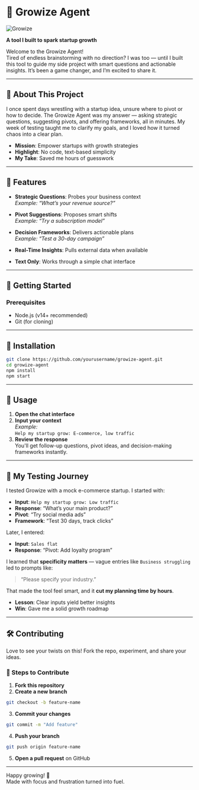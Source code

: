 
# 🌱 Growize Agent

![Growize](https://i.postimg.cc/Njy6YJdg/Screenshot-2025-07-02-233652.png)

**A tool I built to spark startup growth**

Welcome to the Growize Agent!  
Tired of endless brainstorming with no direction? I was too — until I built this tool to guide my side project with smart questions and actionable insights. It’s been a game changer, and I’m excited to share it.

---

## 🌿 About This Project

I once spent days wrestling with a startup idea, unsure where to pivot or how to decide. The Growize Agent was my answer — asking strategic questions, suggesting pivots, and offering frameworks, all in minutes. My week of testing taught me to clarify my goals, and I loved how it turned chaos into a clear plan.

- **Mission**: Empower startups with growth strategies  
- **Highlight**: No code, text-based simplicity  
- **My Take**: Saved me hours of guesswork

---

## 🎨 Features

- **Strategic Questions**: Probes your business context  
  _Example: “What’s your revenue source?”_

- **Pivot Suggestions**: Proposes smart shifts  
  _Example: “Try a subscription model”_

- **Decision Frameworks**: Delivers actionable plans  
  _Example: “Test a 30-day campaign”_

- **Real-Time Insights**: Pulls external data when available

- **Text Only**: Works through a simple chat interface

---

## 🚀 Getting Started

### Prerequisites

- Node.js (v14+ recommended)  
- Git (for cloning)

---

## 🔧 Installation

```bash
git clone https://github.com/yourusername/growize-agent.git
cd growize-agent
npm install
npm start
```

---

## 💬 Usage

1. **Open the chat interface**
2. **Input your context**  
   _Example:_  
   `Help my startup grow: E-commerce, low traffic`
3. **Review the response**  
   You'll get follow-up questions, pivot ideas, and decision-making frameworks instantly.

---

## 🧪 My Testing Journey

I tested Growize with a mock e-commerce startup. I started with:

- **Input**: `Help my startup grow: Low traffic`  
- **Response**: “What’s your main product?”  
- **Pivot**: “Try social media ads”  
- **Framework**: “Test 30 days, track clicks”

Later, I entered:

- **Input**: `Sales flat`  
- **Response**: “Pivot: Add loyalty program”

I learned that **specificity matters** — vague entries like `Business struggling` led to prompts like:  
> “Please specify your industry.”

That made the tool feel smart, and it **cut my planning time by hours**.

- **Lesson**: Clear inputs yield better insights  
- **Win**: Gave me a solid growth roadmap

---

## 🛠️ Contributing

Love to see your twists on this! Fork the repo, experiment, and share your ideas.

### 📌 Steps to Contribute

1. **Fork this repository**
2. **Create a new branch**

```bash
git checkout -b feature-name
```

3. **Commit your changes**

```bash
git commit -m "Add feature"
```

4. **Push your branch**

```bash
git push origin feature-name
```

5. **Open a pull request** on GitHub

---

Happy growing! 🌱  
Made with focus and frustration turned into fuel.
